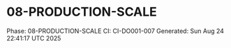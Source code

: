 # 08-PRODUCTION-SCALE
Phase: 08-PRODUCTION-SCALE
CI: CI-DO001-007
Generated: Sun Aug 24 22:41:17 UTC 2025
